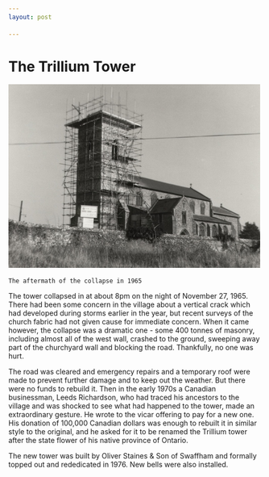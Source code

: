 ```yaml
---
layout: post

---
```


# The Trillium Tower

![](/images/articles/trilium.jpeg)

	The aftermath of the collapse in 1965
	
The tower collapsed in at about 8pm on the night of November 27, 1965. There had been some concern in the village about a vertical crack which had developed during storms earlier in the year, but recent surveys of the church fabric had not given cause for immediate concern. When it came however, the collapse was a dramatic one - some 400 tonnes of masonry, including almost all of the west wall, crashed to the ground, sweeping away part of the churchyard wall and blocking the road. Thankfully, no one was hurt.

The road was cleared and emergency repairs and a temporary roof were made to prevent further damage and to keep out the weather. But there were no funds to rebuild it.  Then in the early 1970s a Canadian businessman, Leeds Richardson, who had traced his ancestors to the village and was shocked to see what had happened to the tower, made an extraordinary gesture. He wrote to the vicar offering to pay for a new one. His donation of 100,000 Canadian dollars was enough to rebuilt it in similar style to the original, and he asked for it to be renamed the Trillium tower after the state flower of his native province of Ontario.

The new tower was built by Oliver Staines & Son of Swaffham and formally topped out and rededicated in 1976. New bells were also installed. 

